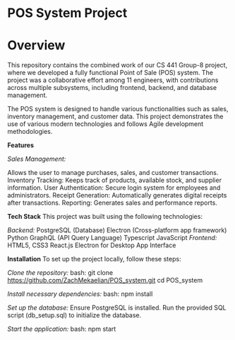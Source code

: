 # **POS System Project**

# **Overview**

This repository contains the combined work of our CS 441 Group-8 project, where we developed a fully functional Point of Sale (POS) system. The project was a collaborative effort among 11 engineers, with contributions across multiple subsystems, including frontend, backend, and database management.

The POS system is designed to handle various functionalities such as sales, inventory management, and customer data. This project demonstrates the use of various modern technologies and follows Agile development methodologies.

**Features**

*Sales Management:* 

Allows the user to manage purchases, sales, and customer transactions.
Inventory Tracking: Keeps track of products, available stock, and supplier information.
User Authentication: Secure login system for employees and administrators.
Receipt Generation: Automatically generates digital receipts after transactions.
Reporting: Generates sales and performance reports.

**Tech Stack**
This project was built using the following technologies:

*Backend:*
PostgreSQL (Database)
Electron (Cross-platform app framework)
Python
GraphQL (API Query Language)
Typescript
JavaScript
*Frontend:*
HTML5, CSS3
React.js
Electron for Desktop App Interface

**Installation**
To set up the project locally, follow these steps:

*Clone the repository:*
bash:
git clone https://github.com/ZachMekaelian/POS_system.git
cd POS_system

*Install necessary dependencies:*
bash:
npm install

*Set up the database:*
Ensure PostgreSQL is installed.
Run the provided SQL script (db_setup.sql) to initialize the database.

*Start the application:*
bash:
npm start
